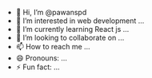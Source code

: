 - 👋 Hi, I’m @pawanspd
- 👀 I’m interested in web development ...
- 🌱 I’m currently learning React js ...
- 💞️ I’m looking to collaborate on ...
- 📫 How to reach me ...
- 😄 Pronouns: ...
- ⚡ Fun fact: ...

<!---
pawanspd/pawanspd is a ✨ special ✨ repository because its `README.md` (this file) appears on your GitHub profile.
You can click the Preview link to take a look at your changes.
--->
